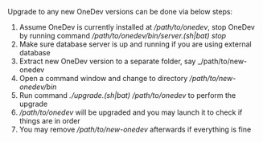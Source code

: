 Upgrade to any new OneDev versions can be done via below steps:

1. Assume OneDev is currently installed at _/path/to/onedev_, stop OneDev by running command _/path/to/onedev/bin/server.(sh|bat) stop_
1. Make sure database server is up and running if you are using external database
1. Extract new OneDev version to a separate folder, say _/path/to/new-onedev
1. Open a command window and change to directory _/path/to/new-onedev/bin_
1. Run command _./upgrade.(sh|bat) /path/to/onedev_ to perform the upgrade
1. _/path/to/onedev_ will be upgraded and you may launch it to check if things are in order
1. You may remove _/path/to/new-onedev_ afterwards if everything is fine
